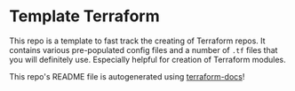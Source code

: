 # Template Terraform

This repo is a template to fast track the creating of Terraform repos.
It contains various pre-populated config files and a number of `.tf` files that you will definitely use.
Especially helpful for creation of Terraform modules.

This repo's README file is autogenerated using [terraform-docs](https://github.com/terraform-docs/terraform-docs)!
